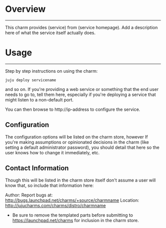 # Overview
--------

This charm provides (service) from (service homepage). Add a description here of what the service itself actually does. 


# Usage
-----

Step by step instructions on using the charm:

    juju deploy servicename

and so on. If you're providing a web service or something that the end user needs to go to, tell them here, especially if you're deploying a service that might listen to a non-default port. 

You can then browse to http://ip-address to configure the service. 

Configuration
-------------

The configuration options will be listed on the charm store, however If you're making assumptions or opinionated decisions in the charm (like setting a default administrator password), you should detail that here so the user knows how to change it immediately, etc.


Contact Information
-------------------

Though this will be listed in the charm store itself don't assume a user will know that, so include that information here:

Author:
Report bugs at: http://bugs.launchpad.net/charms/+source/charmname
Location: http://jujucharms.com/charms/distro/charmname

* Be sure to remove the templated parts before submitting to https://launchpad.net/charms for inclusion in the charm store.


